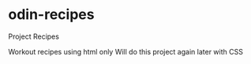 # odin-recipes
Project Recipes

Workout recipes using html only
Will do this project again later with CSS
